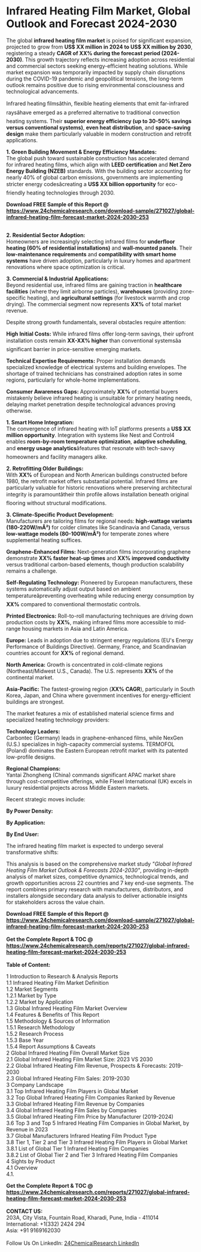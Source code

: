 <h1>Infrared Heating Film Market, Global Outlook and Forecast 2024-2030</h1><p>The global <strong>infrared heating film market</strong> is poised for significant expansion, projected to grow from <strong>US$ XX million in 2024 to US$ XX million by 2030</strong>, registering a steady <strong>CAGR of XX% during the forecast period (2024-2030)</strong>. This growth trajectory reflects increasing adoption across residential and commercial sectors seeking energy-efficient heating solutions. While market expansion was temporarily impacted by supply chain disruptions during the COVID-19 pandemic and geopolitical tensions, the long-term outlook remains positive due to rising environmental consciousness and technological advancements.</p><p>Infrared heating filmsâthin, flexible heating elements that emit far-infrared raysâhave emerged as a preferred alternative to traditional convection heating systems. Their <strong>superior energy efficiency (up to 30-50% savings versus conventional systems)</strong>, <strong>even heat distribution</strong>, and <strong>space-saving design</strong> make them particularly valuable in modern construction and retrofit applications.</p><p><strong>1. Green Building Movement &amp; Energy Efficiency Mandates:</strong><br>
The global push toward sustainable construction has accelerated demand for infrared heating films, which align with <strong>LEED certification</strong> and <strong>Net Zero Energy Building (NZEB)</strong> standards. With the building sector accounting for nearly 40% of global carbon emissions, governments are implementing stricter energy codesâcreating a <strong>US$ XX billion opportunity</strong> for eco-friendly heating technologies through 2030.</p><div><b>Download FREE Sample of this Report @ 
            <a href="https://www.24chemicalresearch.com/download-sample/271027/global-infrared-heating-film-forecast-market-2024-2030-253">
            https://www.24chemicalresearch.com/download-sample/271027/global-infrared-heating-film-forecast-market-2024-2030-253</a></b></div><br><p><strong>2. Residential Sector Adoption:</strong><br>
Homeowners are increasingly selecting infrared films for <strong>underfloor heating (60% of residential installations)</strong> and <strong>wall-mounted panels</strong>. Their <strong>low-maintenance requirements</strong> and <strong>compatibility with smart home systems</strong> have driven adoption, particularly in luxury homes and apartment renovations where space optimization is critical.</p><p><strong>3. Commercial &amp; Industrial Applications:</strong><br>
Beyond residential use, infrared films are gaining traction in <strong>healthcare facilities</strong> (where they limit airborne particles), <strong>warehouses</strong> (providing zone-specific heating), and <strong>agricultural settings</strong> (for livestock warmth and crop drying). The commercial segment now represents <strong>XX%</strong> of total market revenue.</p><p>Despite strong growth fundamentals, several obstacles require attention:</p><p><strong>High Initial Costs:</strong> While infrared films offer long-term savings, their upfront installation costs remain <strong>XX-XX% higher</strong> than conventional systemsâa significant barrier in price-sensitive emerging markets.</p><p><strong>Technical Expertise Requirements:</strong> Proper installation demands specialized knowledge of electrical systems and building envelopes. The shortage of trained technicians has constrained adoption rates in some regions, particularly for whole-home implementations.</p><p><strong>Consumer Awareness Gaps:</strong> Approximately <strong>XX%</strong> of potential buyers mistakenly believe infrared heating is unsuitable for primary heating needs, delaying market penetration despite technological advances proving otherwise.</p><p><strong>1. Smart Home Integration:</strong><br>
The convergence of infrared heating with IoT platforms presents a <strong>US$ XX million opportunity</strong>. Integration with systems like Nest and Control4 enables <strong>room-by-room temperature optimization</strong>, <strong>adaptive scheduling</strong>, and <strong>energy usage analytics</strong>âfeatures that resonate with tech-savvy homeowners and facility managers alike.</p><p><strong>2. Retrofitting Older Buildings:</strong><br>
With <strong>XX%</strong> of European and North American buildings constructed before 1980, the retrofit market offers substantial potential. Infrared films are particularly valuable for historic renovations where preserving architectural integrity is paramountâtheir thin profile allows installation beneath original flooring without structural modifications.</p><p><strong>3. Climate-Specific Product Development:</strong><br>
Manufacturers are tailoring films for regional needs: <strong>high-wattage variants (180-220W/mÂ²)</strong> for colder climates like Scandinavia and Canada, versus <strong>low-wattage models (80-100W/mÂ²)</strong> for temperate zones where supplemental heating suffices.</p><p><strong>Graphene-Enhanced Films:</strong> Next-generation films incorporating graphene demonstrate <strong>XX% faster heat-up times</strong> and <strong>XX% improved conductivity</strong> versus traditional carbon-based elements, though production scalability remains a challenge.</p><p><strong>Self-Regulating Technology:</strong> Pioneered by European manufacturers, these systems automatically adjust output based on ambient temperatureâpreventing overheating while reducing energy consumption by <strong>XX%</strong> compared to conventional thermostatic controls.</p><p><strong>Printed Electronics:</strong> Roll-to-roll manufacturing techniques are driving down production costs by <strong>XX%</strong>, making infrared films more accessible to mid-range housing markets in Asia and Latin America.</p><p><strong>Europe:</strong> Leads in adoption due to stringent energy regulations (EU's Energy Performance of Buildings Directive). Germany, France, and Scandinavian countries account for <strong>XX%</strong> of regional demand.</p><p><strong>North America:</strong> Growth is concentrated in cold-climate regions (Northeast/Midwest U.S., Canada). The U.S. represents <strong>XX%</strong> of the continental market.</p><p><strong>Asia-Pacific:</strong> The fastest-growing region (<strong>XX% CAGR</strong>), particularly in South Korea, Japan, and China where government incentives for energy-efficient buildings are strongest.</p><p>The market features a mix of established material science firms and specialized heating technology providers:</p><p><strong>Technology Leaders:</strong> <br>
Carbontec (Germany) leads in graphene-enhanced films, while NexGen (U.S.) specializes in high-capacity commercial systems. TERMOFOL (Poland) dominates the Eastern European retrofit market with its patented low-profile designs.</p><p><strong>Regional Champions:</strong><br>
Yantai Zhongheng (China) commands significant APAC market share through cost-competitive offerings, while Flexel International (UK) excels in luxury residential projects across Middle Eastern markets.</p><p>Recent strategic moves include:</p><p><strong>By Power Density:</strong></p><p><strong>By Application:</strong></p><p><strong>By End User:</strong></p><p>The infrared heating film market is expected to undergo several transformative shifts:</p><p>This analysis is based on the comprehensive market study <em>"Global Infrared Heating Film Market Outlook &amp; Forecasts 2024-2030"</em>, providing in-depth analysis of market sizes, competitive dynamics, technological trends, and growth opportunities across 22 countries and 7 key end-use segments. The report combines primary research with manufacturers, distributors, and installers alongside secondary data analysis to deliver actionable insights for stakeholders across the value chain.</p><div><b>Download FREE Sample of this Report @ 
            <a href="https://www.24chemicalresearch.com/download-sample/271027/global-infrared-heating-film-forecast-market-2024-2030-253">
            https://www.24chemicalresearch.com/download-sample/271027/global-infrared-heating-film-forecast-market-2024-2030-253</a></b></div><br><div><b>Get the Complete Report & TOC @ 
            <a href="https://www.24chemicalresearch.com/reports/271027/global-infrared-heating-film-forecast-market-2024-2030-253">
            https://www.24chemicalresearch.com/reports/271027/global-infrared-heating-film-forecast-market-2024-2030-253</a></b></div><br>
            <b>Table of Content:</b><p>1 Introduction to Research & Analysis Reports<br />
    1.1 Infrared Heating Film Market Definition<br />
    1.2 Market Segments<br />
        1.2.1 Market by Type<br />
        1.2.2 Market by Application<br />
    1.3 Global Infrared Heating Film Market Overview<br />
    1.4 Features & Benefits of This Report<br />
    1.5 Methodology & Sources of Information<br />
        1.5.1 Research Methodology<br />
        1.5.2 Research Process<br />
        1.5.3 Base Year<br />
        1.5.4 Report Assumptions & Caveats<br />
2 Global Infrared Heating Film Overall Market Size<br />
    2.1 Global Infrared Heating Film Market Size: 2023 VS 2030<br />
    2.2 Global Infrared Heating Film Revenue, Prospects & Forecasts: 2019-2030<br />
    2.3 Global Infrared Heating Film Sales: 2019-2030<br />
3 Company Landscape<br />
    3.1 Top Infrared Heating Film Players in Global Market<br />
    3.2 Top Global Infrared Heating Film Companies Ranked by Revenue<br />
    3.3 Global Infrared Heating Film Revenue by Companies<br />
    3.4 Global Infrared Heating Film Sales by Companies<br />
    3.5 Global Infrared Heating Film Price by Manufacturer (2019-2024)<br />
    3.6 Top 3 and Top 5 Infrared Heating Film Companies in Global Market, by Revenue in 2023<br />
    3.7 Global Manufacturers Infrared Heating Film Product Type<br />
    3.8 Tier 1, Tier 2 and Tier 3 Infrared Heating Film Players in Global Market<br />
        3.8.1 List of Global Tier 1 Infrared Heating Film Companies<br />
        3.8.2 List of Global Tier 2 and Tier 3 Infrared Heating Film Companies<br />
4 Sights by Product<br />
    4.1 Overview<br />
        4.1.</p><div><b>Get the Complete Report & TOC @ 
            <a href="https://www.24chemicalresearch.com/reports/271027/global-infrared-heating-film-forecast-market-2024-2030-253">
            https://www.24chemicalresearch.com/reports/271027/global-infrared-heating-film-forecast-market-2024-2030-253</a></b></div><br><b>CONTACT US:</b><br>
            203A, City Vista, Fountain Road, Kharadi, Pune, India - 411014<br>
            International: +1(332) 2424 294<br>
            Asia: +91 9169162030 <br><br>
            Follow Us On LinkedIn: <a href="https://www.linkedin.com/company/24chemicalresearch/">24ChemicalResearch LinkedIn</a>